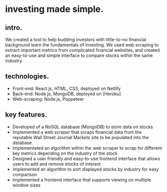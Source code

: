 # investing made simple.

## intro.
We created a tool to help budding investors with little-to-no financial background learn the fundamentals of investing. We used web scraping to extract important metrics from complicated financial websites, and created an easy-to-use and simple interface to compare stocks within the same industry. 

## technologies.
- Front-end: React.js, HTML, CSS, deployed on Netlify 
- Back-end: Node.js, MongoDB, deployed on [Heroku] 
- Web-scraping: Node.js, Puppeteer 

## key features.
- Developed of a NoSQL database (MongoDB) to store data on stocks
- Implemented a web scraper that scraps financial data from the reputable Wall Street Journal Markets site to be populated into the database. 
- Implementated an algorithm within the web scraper to scrap for different key metrics depending on the industry of the stock
- Designed a user friendly and easy-to-use frontend interface that allows users to add and remove stocks of interest 
- Implemented an algorithm to sort displayed stocks by industry for easy comparison 
- Implemented a frontend interface that supports viewing on multiple window sizes








